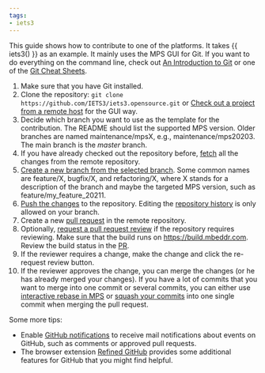 ```yaml
---
tags:
- iets3
---
```



This guide shows how to contribute to one of the platforms. It takes {{ iets3() }} as an example. It mainly uses the MPS GUI for Git. If you want to do everything on the command line, check out [An Introduction to Git](https://www.freecodecamp.org/news/what-is-git-and-how-to-use-it-c341b049ae61/) or one of the [Git Cheat Sheets](https://education.github.com/git-cheat-sheet-education.pdf).

1. Make sure that you have Git installed.
2. Clone the repository: `git clone https://github.com/IETS3/iets3.opensource.git` or [Check out a project from a remote host](https://www.jetbrains.com/help/mps/set-up-a-git-repository.html#clone-repo) for the GUI way.
3. Decide which branch you want to use as the template for the contribution. The README should list the supported MPS version. Older branches are named maintenance/mpsX, e.g., maintenance/mps20203. The main branch is the *master* branch.
4. If you have already checked out the repository before, [fetch](https://www.jetbrains.com/help/mps/manage-branches.html#checkout-branch) all the changes from the remote repository.
5. [Create a new branch from the selected branch](https://www.jetbrains.com/help/mps/manage-branches.html#create-branch-from-selected). Some common names are feature/X, bugfix/X, and refactoring/X, where X stands for a description of the branch and maybe the targeted MPS version, such as feature/my_feature_20211.
6. [Push the changes](https://www.jetbrains.com/help/mps/commit-and-push-changes.html) to the repository. Editing the [repository history](https://www.jetbrains.com/help/mps/edit-project-history.html) is only allowed on your branch.
7. Create a new [pull request](https://docs.github.com/en/pull-requests/collaborating-with-pull-requests/proposing-changes-to-your-work-with-pull-requests/creating-a-pull-request) in the remote repository. 
8. Optionally, [request a pull request review](https://docs.github.com/en/pull-requests/collaborating-with-pull-requests/proposing-changes-to-your-work-with-pull-requests/requesting-a-pull-request-review) if the repository requires reviewing. Make sure that the build runs on https://build.mbeddr.com. Review the build status in the [PR](https://blog.jetbrains.com/teamcity/2019/08/building-github-pull-requests-with-teamcity/).
9. If the reviewer requires a change, make the change and click the re-request review button.
10. If the reviewer approves the change, you can merge the changes (or he has already merged your changes). If you have a lot of commits that you want to merge into one commit or several commits, you can either use [interactive rebase in MPS](https://www.jetbrains.com/help/mps/work-on-several-features-simultaneously.html#rebase-option) or [squash your commits](https://docs.github.com/en/pull-requests/collaborating-with-pull-requests/incorporating-changes-from-a-pull-request/about-pull-request-merges#squash-and-merge-your-commits) into one single commit when merging the pull request.

Some more tips:

- Enable [GitHub notifications](https://docs.github.com/en/account-and-profile/managing-subscriptions-and-notifications-on-github/setting-up-notifications/configuring-notifications) to receive mail notifications about events on GitHub, such as comments or approved pull requests.
- The browser extension [Refined GitHub](https://github.com/refined-github/refined-github) provides some additional features for GitHub that you might find helpful.